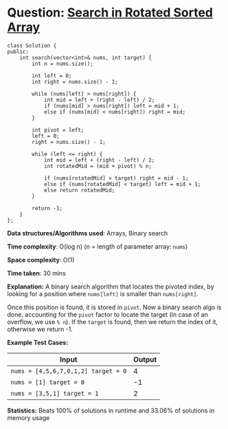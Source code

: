 <h1>Question: <a href="https://leetcode.com/problems/search-in-rotated-sorted-array/description">Search in Rotated Sorted Array</a></h1>

```
class Solution {
public:
    int search(vector<int>& nums, int target) {
        int n = nums.size();

        int left = 0;
        int right = nums.size() - 1;

        while (nums[left] > nums[right]) {
            int mid = left + (right - left) / 2;
            if (nums[mid] > nums[right]) left = mid + 1;
            else if (nums[mid] < nums[right]) right = mid;
        }
        
        int pivot = left;
        left = 0;
        right = nums.size() - 1;

        while (left <= right) {
            int mid = left + (right - left) / 2;
            int rotatedMid = (mid + pivot) % n;
            
            if (nums[rotatedMid] > target) right = mid - 1;
            else if (nums[rotatedMid] < target) left = mid + 1;
            else return rotatedMid;
        }

        return -1;
    }
};
```

**Data structures/Algorithms used**: Arrays, Binary search

**Time complexity**: O(log n) (n = length of parameter array: `nums`)

**Space complexity**: O(1)

**Time taken**: 30 mins

**Explanation:**
A binary search algorithm that locates the pivoted index, by looking for a position where `nums[left]` is smaller than `nums[right]`. 

Once this position is found, it is stored in `pivot`. Now a binary search algo is done, accounting for the `pivot` factor to locate the target (in case of an overflow, we use `% n`). If the `target` is found, then we return the index of it, otherwise we return -1.

**Example Test Cases:**


| Input  | Output |
| ------------- | ------------- |
| <code>nums = [4,5,6,7,0,1,2] target = 0</code>  | 4 |
| <code>nums = [1] target = 0</code>  | -1 |
| <code>nums = [3,5,1] target = 1</code>  | 2 |

**Statistics:** Beats 100% of solutions in runtime and 33.06% of solutions in memory usage


